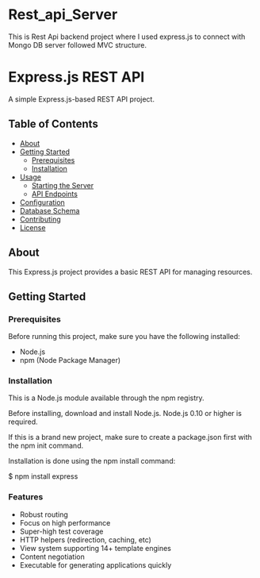 # Rest_api_Server
This is Rest Api backend project where I used express.js to connect with Mongo DB server followed MVC structure. 
# Express.js REST API

A simple Express.js-based REST API project.

## Table of Contents

- [About](#about)
- [Getting Started](#getting-started)
  - [Prerequisites](#prerequisites)
  - [Installation](#installation)
- [Usage](#usage)
  - [Starting the Server](#starting-the-server)
  - [API Endpoints](#api-endpoints)
- [Configuration](#configuration)
- [Database Schema](#database-schema)
- [Contributing](#contributing)
- [License](#license)

## About

This Express.js project provides a basic REST API for managing resources.

## Getting Started

### Prerequisites

Before running this project, make sure you have the following installed:

- Node.js
- npm (Node Package Manager)

### Installation

This is a Node.js module available through the npm registry.

Before installing, download and install Node.js. Node.js 0.10 or higher is required.

If this is a brand new project, make sure to create a package.json first with the npm init command.

Installation is done using the npm install command:

$ npm install express

### Features
 - Robust routing
 - Focus on high performance
 - Super-high test coverage
 - HTTP helpers (redirection, caching, etc)
 - View system supporting 14+ template engines
 - Content negotiation
 - Executable for generating applications quickly
